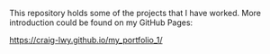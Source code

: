 This repository holds some of the projects that I have worked. More introduction could be found on my GitHub Pages: 

https://craig-lwy.github.io/my_portfolio_1/
